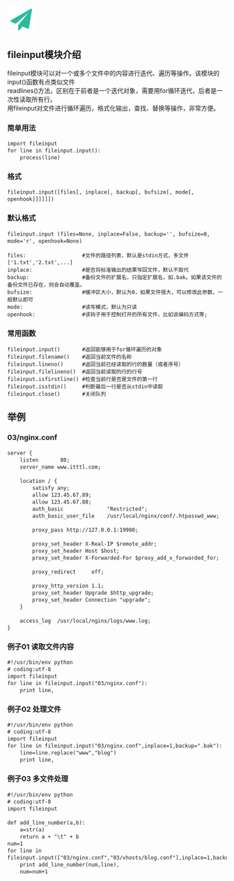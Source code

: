 <!--
author: yanliang.zhao
head: http://blog.itttl.com/logo_miao.png
date: 2016-06-3
title: Python fileinput文本处理
tags: python,fileinput
category: Python
status: publist
summary: Python fileinput文本处理
-->

![gitblog-logo](./img/logo_64x64.png)


## fileinput模块介绍
fileinput模块可以对一个或多个文件中的内容进行迭代、遍历等操作。该模块的input()函数有点类似文件  
readlines()方法，区别在于前者是一个迭代对象，需要用for循环迭代，后者是一次性读取所有行。  
用fileinput对文件进行循环遍历，格式化输出，查找、替换等操作，非常方便。  

### 简单用法
```
import fileinput
for line in fileinput.input():
    process(line)
```
### 格式
```
fileinput.input([files[, inplace[, backup[, bufsize[, mode[, openhook]]]]]])
```
### 默认格式
```
fileinput.input (files=None, inplace=False, backup='', bufsize=0, mode='r', openhook=None)

files:                  #文件的路径列表，默认是stdin方式，多文件['1.txt','2.txt',...]
inplace:                #是否将标准输出的结果写回文件，默认不取代
backup:                 #备份文件的扩展名，只指定扩展名，如.bak。如果该文件的备份文件已存在，则会自动覆盖。
bufsize:                #缓冲区大小，默认为0，如果文件很大，可以修改此参数，一般默认即可
mode:                   #读写模式，默认为只读
openhook:               #该钩子用于控制打开的所有文件，比如说编码方式等;

```
### 常用函数
```
fileinput.input()       #返回能够用于for循环遍历的对象
fileinput.filename()    #返回当前文件的名称
fileinput.lineno()      #返回当前已经读取的行的数量（或者序号）
fileinput.filelineno()  #返回当前读取的行的行号
fileinput.isfirstline() #检查当前行是否是文件的第一行
fileinput.isstdin()     #判断最后一行是否从stdin中读取
fileinput.close()       #关闭队列
```
## 举例
### 03/nginx.conf
```
server {
    listen       80;
    server_name www.itttl.com;

    location / {
        satisfy any;
        allow 123.45.67.89;
        allow 123.45.67.88;
        auth_basic              "Restricted";
        auth_basic_user_file    /usr/local/nginx/conf/.htpasswd_www;

        proxy_pass http://127.0.0.1:19980;

        proxy_set_header X-Real-IP $remote_addr;
        proxy_set_header Host $host;
        proxy_set_header X-Forwarded-For $proxy_add_x_forwarded_for;

        proxy_redirect     off;

        proxy_http_version 1.1;
        proxy_set_header Upgrade $http_upgrade;
        proxy_set_header Connection "upgrade";
    }

    access_log  /usr/local/nginx/logs/www.log;
}

```

### 例子01 读取文件内容
```
#!/usr/bin/env python
# coding:utf-8
import fileinput
for line in fileinput.input("03/nginx.conf"):
    print line,
```

### 例子02 处理文件
```
#!/usr/bin/env python
# coding:utf-8
import fileinput
for line in fileinput.input("03/nginx.conf",inplace=1,backup=".bak"):
    line=line.replace("www","blog")
    print line,
```

### 例子03 多文件处理
```
#!/usr/bin/env python
# coding:utf-8
import fileinput

def add_line_number(a,b):
    a=str(a)
    return a + "\t" + b
num=1
for line in fileinput.input(["03/nginx.conf","03/vhosts/blog.conf"],inplace=1,backup=".num"):
    print add_line_number(num,line),
    num=num+1

```
